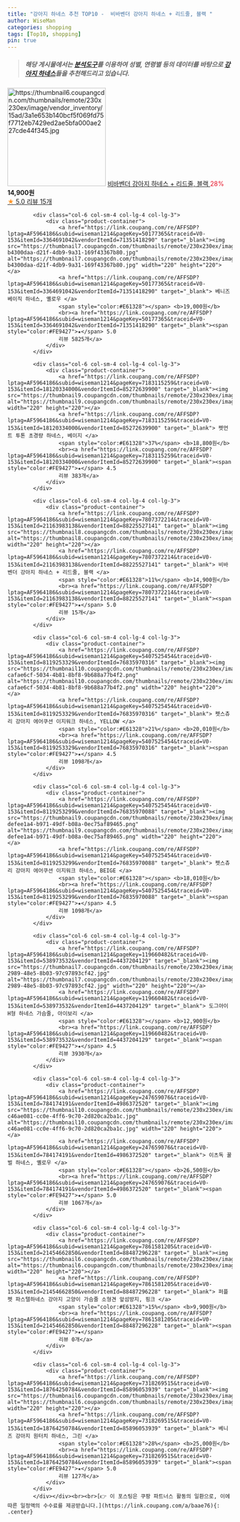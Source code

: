 ```yaml
---
title: "강아지 하네스 추천 TOP10 -  비바벤더 강아지 하네스 + 리드줄, 블랙 "
author: WiseMan
categories: shopping
tags: [Top10, shopping]
pin: true
---
```


> ##### 해당 게시물에서는 [**분석도구**](https://itemscout.io/)를 이용하여 **성별**, **연령별** 등의 데이터를 바탕으로 [**강아지 하네스**](https://link.coupang.com/a/baae76)들을 추천해드리고 있습니다.
<div class="container"><div class="row">
            <div class="col-6 col-sm-4 col-lg-4 col-lg-3">
                <div class="product-container">
                    <a href="https://link.coupang.com/re/AFFSDP?lptag=AF5964186&subid=wiseman1214&pageKey=7807372214&traceid=V0-153&itemId=21163983143&vendorItemId=88225527143" target="_blank"><img src="https://thumbnail6.coupangcdn.com/thumbnails/remote/230x230ex/image/vendor_inventory/15ad/3a1e653b140bcf5f069fd75f7712eb7429ed2ae5bfa000ae227cde44f345.jpg" alt="https://thumbnail6.coupangcdn.com/thumbnails/remote/230x230ex/image/vendor_inventory/15ad/3a1e653b140bcf5f069fd75f7712eb7429ed2ae5bfa000ae227cde44f345.jpg" width="220" height="220"></a>
                    <a href="https://link.coupang.com/re/AFFSDP?lptag=AF5964186&subid=wiseman1214&pageKey=7807372214&traceid=V0-153&itemId=21163983143&vendorItemId=88225527143" target="_blank"> 비바벤더 강아지 하네스 + 리드줄, 블랙 </a>
                    <span style="color:#E61328">28%</span> <b>14,900원</b>
                    <br><a href="https://link.coupang.com/re/AFFSDP?lptag=AF5964186&subid=wiseman1214&pageKey=7807372214&traceid=V0-153&itemId=21163983143&vendorItemId=88225527143" target="_blank"><span style="color:#FE9427">★</span> 5.0
                    리뷰 15개</a>
                </div>
            </div>
            
            <div class="col-6 col-sm-4 col-lg-4 col-lg-3">
                <div class="product-container">
                    <a href="https://link.coupang.com/re/AFFSDP?lptag=AF5964186&subid=wiseman1214&pageKey=50177365&traceid=V0-153&itemId=3364691042&vendorItemId=71351418290" target="_blank"><img src="https://thumbnail7.coupangcdn.com/thumbnails/remote/230x230ex/image/retail/images/945258535731712-b4300daa-d21f-4db9-9a31-169f43367b80.jpg" alt="https://thumbnail7.coupangcdn.com/thumbnails/remote/230x230ex/image/retail/images/945258535731712-b4300daa-d21f-4db9-9a31-169f43367b80.jpg" width="220" height="220"></a>
                    <a href="https://link.coupang.com/re/AFFSDP?lptag=AF5964186&subid=wiseman1214&pageKey=50177365&traceid=V0-153&itemId=3364691042&vendorItemId=71351418290" target="_blank"> 베니즈 베이직 하네스, 옐로우 </a>
                    <span style="color:#E61328"></span> <b>19,000원</b>
                    <br><a href="https://link.coupang.com/re/AFFSDP?lptag=AF5964186&subid=wiseman1214&pageKey=50177365&traceid=V0-153&itemId=3364691042&vendorItemId=71351418290" target="_blank"><span style="color:#FE9427">★</span> 5.0
                    리뷰 5825개</a>
                </div>
            </div>
            
            <div class="col-6 col-sm-4 col-lg-4 col-lg-3">
                <div class="product-container">
                    <a href="https://link.coupang.com/re/AFFSDP?lptag=AF5964186&subid=wiseman1214&pageKey=7183115259&traceid=V0-153&itemId=18120334000&vendorItemId=85272639900" target="_blank"><img src="https://thumbnail9.coupangcdn.com/thumbnails/remote/230x230ex/image/vendor_inventory/24d7/df4ba39b35ecdb24bd87c3589e6507e1442ca5946247025afd002a57a6cc.jpg" alt="https://thumbnail9.coupangcdn.com/thumbnails/remote/230x230ex/image/vendor_inventory/24d7/df4ba39b35ecdb24bd87c3589e6507e1442ca5946247025afd002a57a6cc.jpg" width="220" height="220"></a>
                    <a href="https://link.coupang.com/re/AFFSDP?lptag=AF5964186&subid=wiseman1214&pageKey=7183115259&traceid=V0-153&itemId=18120334000&vendorItemId=85272639900" target="_blank"> 펫먼트 투톤 초경량 하네스, 베이지 </a>
                    <span style="color:#E61328">37%</span> <b>18,800원</b>
                    <br><a href="https://link.coupang.com/re/AFFSDP?lptag=AF5964186&subid=wiseman1214&pageKey=7183115259&traceid=V0-153&itemId=18120334000&vendorItemId=85272639900" target="_blank"><span style="color:#FE9427">★</span> 4.5
                    리뷰 383개</a>
                </div>
            </div>
            
            <div class="col-6 col-sm-4 col-lg-4 col-lg-3">
                <div class="product-container">
                    <a href="https://link.coupang.com/re/AFFSDP?lptag=AF5964186&subid=wiseman1214&pageKey=7807372214&traceid=V0-153&itemId=21163983138&vendorItemId=88225527141" target="_blank"><img src="https://thumbnail8.coupangcdn.com/thumbnails/remote/230x230ex/image/vendor_inventory/a9b8/0a7c46d9ede423baeb0ec8a70c7d3f26728b412642c6694c5337a3a9dd62.jpg" alt="https://thumbnail8.coupangcdn.com/thumbnails/remote/230x230ex/image/vendor_inventory/a9b8/0a7c46d9ede423baeb0ec8a70c7d3f26728b412642c6694c5337a3a9dd62.jpg" width="220" height="220"></a>
                    <a href="https://link.coupang.com/re/AFFSDP?lptag=AF5964186&subid=wiseman1214&pageKey=7807372214&traceid=V0-153&itemId=21163983138&vendorItemId=88225527141" target="_blank"> 비바벤더 강아지 하네스 + 리드줄, 블랙 </a>
                    <span style="color:#E61328">11%</span> <b>14,900원</b>
                    <br><a href="https://link.coupang.com/re/AFFSDP?lptag=AF5964186&subid=wiseman1214&pageKey=7807372214&traceid=V0-153&itemId=21163983138&vendorItemId=88225527141" target="_blank"><span style="color:#FE9427">★</span> 5.0
                    리뷰 15개</a>
                </div>
            </div>
            
            <div class="col-6 col-sm-4 col-lg-4 col-lg-3">
                <div class="product-container">
                    <a href="https://link.coupang.com/re/AFFSDP?lptag=AF5964186&subid=wiseman1214&pageKey=5407525454&traceid=V0-153&itemId=8119253329&vendorItemId=76835970316" target="_blank"><img src="https://thumbnail10.coupangcdn.com/thumbnails/remote/230x230ex/image/retail/images/1306909808690871-cafae6cf-5034-4b81-8bf8-9b688a77b4f2.png" alt="https://thumbnail10.coupangcdn.com/thumbnails/remote/230x230ex/image/retail/images/1306909808690871-cafae6cf-5034-4b81-8bf8-9b688a77b4f2.png" width="220" height="220"></a>
                    <a href="https://link.coupang.com/re/AFFSDP?lptag=AF5964186&subid=wiseman1214&pageKey=5407525454&traceid=V0-153&itemId=8119253329&vendorItemId=76835970316" target="_blank"> 펫스츄리 강아지 에어쿠션 이지워크 하네스, YELLOW </a>
                    <span style="color:#E61328">21%</span> <b>20,010원</b>
                    <br><a href="https://link.coupang.com/re/AFFSDP?lptag=AF5964186&subid=wiseman1214&pageKey=5407525454&traceid=V0-153&itemId=8119253329&vendorItemId=76835970316" target="_blank"><span style="color:#FE9427">★</span> 4.5
                    리뷰 1098개</a>
                </div>
            </div>
            
            <div class="col-6 col-sm-4 col-lg-4 col-lg-3">
                <div class="product-container">
                    <a href="https://link.coupang.com/re/AFFSDP?lptag=AF5964186&subid=wiseman1214&pageKey=5407525454&traceid=V0-153&itemId=8119253299&vendorItemId=76835970088" target="_blank"><img src="https://thumbnail9.coupangcdn.com/thumbnails/remote/230x230ex/image/retail/images/8509165801823849-defee1a4-b971-49df-b08a-0ec75af89465.png" alt="https://thumbnail9.coupangcdn.com/thumbnails/remote/230x230ex/image/retail/images/8509165801823849-defee1a4-b971-49df-b08a-0ec75af89465.png" width="220" height="220"></a>
                    <a href="https://link.coupang.com/re/AFFSDP?lptag=AF5964186&subid=wiseman1214&pageKey=5407525454&traceid=V0-153&itemId=8119253299&vendorItemId=76835970088" target="_blank"> 펫스츄리 강아지 에어쿠션 이지워크 하네스, BEIGE </a>
                    <span style="color:#E61328"></span> <b>18,010원</b>
                    <br><a href="https://link.coupang.com/re/AFFSDP?lptag=AF5964186&subid=wiseman1214&pageKey=5407525454&traceid=V0-153&itemId=8119253299&vendorItemId=76835970088" target="_blank"><span style="color:#FE9427">★</span> 4.5
                    리뷰 1098개</a>
                </div>
            </div>
            
            <div class="col-6 col-sm-4 col-lg-4 col-lg-3">
                <div class="product-container">
                    <a href="https://link.coupang.com/re/AFFSDP?lptag=AF5964186&subid=wiseman1214&pageKey=119660482&traceid=V0-153&itemId=538973532&vendorItemId=4437204129" target="_blank"><img src="https://thumbnail7.coupangcdn.com/thumbnails/remote/230x230ex/image/retail/images/2019/02/26/0/9/57696133-2989-48e5-8b03-97c97893cf42.jpg" alt="https://thumbnail7.coupangcdn.com/thumbnails/remote/230x230ex/image/retail/images/2019/02/26/0/9/57696133-2989-48e5-8b03-97c97893cf42.jpg" width="220" height="220"></a>
                    <a href="https://link.coupang.com/re/AFFSDP?lptag=AF5964186&subid=wiseman1214&pageKey=119660482&traceid=V0-153&itemId=538973532&vendorItemId=4437204129" target="_blank"> 도그아이 H형 하네스 가슴줄, 아이보리 </a>
                    <span style="color:#E61328"></span> <b>12,900원</b>
                    <br><a href="https://link.coupang.com/re/AFFSDP?lptag=AF5964186&subid=wiseman1214&pageKey=119660482&traceid=V0-153&itemId=538973532&vendorItemId=4437204129" target="_blank"><span style="color:#FE9427">★</span> 4.5
                    리뷰 3930개</a>
                </div>
            </div>
            
            <div class="col-6 col-sm-4 col-lg-4 col-lg-3">
                <div class="product-container">
                    <a href="https://link.coupang.com/re/AFFSDP?lptag=AF5964186&subid=wiseman1214&pageKey=247659076&traceid=V0-153&itemId=784174191&vendorItemId=4986372520" target="_blank"><img src="https://thumbnail10.coupangcdn.com/thumbnails/remote/230x230ex/image/retail/images/111217932163699-c46ae081-cc0e-4ff6-9c70-2d820ca2ba1c.jpg" alt="https://thumbnail10.coupangcdn.com/thumbnails/remote/230x230ex/image/retail/images/111217932163699-c46ae081-cc0e-4ff6-9c70-2d820ca2ba1c.jpg" width="220" height="220"></a>
                    <a href="https://link.coupang.com/re/AFFSDP?lptag=AF5964186&subid=wiseman1214&pageKey=247659076&traceid=V0-153&itemId=784174191&vendorItemId=4986372520" target="_blank"> 이츠독 꿀벌 하네스, 옐로우 </a>
                    <span style="color:#E61328"></span> <b>26,500원</b>
                    <br><a href="https://link.coupang.com/re/AFFSDP?lptag=AF5964186&subid=wiseman1214&pageKey=247659076&traceid=V0-153&itemId=784174191&vendorItemId=4986372520" target="_blank"><span style="color:#FE9427">★</span> 5.0
                    리뷰 1067개</a>
                </div>
            </div>
            
            <div class="col-6 col-sm-4 col-lg-4 col-lg-3">
                <div class="product-container">
                    <a href="https://link.coupang.com/re/AFFSDP?lptag=AF5964186&subid=wiseman1214&pageKey=7861581205&traceid=V0-153&itemId=21454662850&vendorItemId=88487296228" target="_blank"><img src="https://thumbnail6.coupangcdn.com/thumbnails/remote/230x230ex/image/vendor_inventory/1b94/1d4caa6713e9d29374f89764e5d98ec014e0d7dc3ff5107489311e17541e.jpg" alt="https://thumbnail6.coupangcdn.com/thumbnails/remote/230x230ex/image/vendor_inventory/1b94/1d4caa6713e9d29374f89764e5d98ec014e0d7dc3ff5107489311e17541e.jpg" width="220" height="220"></a>
                    <a href="https://link.coupang.com/re/AFFSDP?lptag=AF5964186&subid=wiseman1214&pageKey=7861581205&traceid=V0-153&itemId=21454662850&vendorItemId=88487296228" target="_blank"> 퍼플펫 파스텔하네스 강아지 고양이 가슴줄 소형견 앞섬방지, 핑크 </a>
                    <span style="color:#E61328">15%</span> <b>9,900원</b>
                    <br><a href="https://link.coupang.com/re/AFFSDP?lptag=AF5964186&subid=wiseman1214&pageKey=7861581205&traceid=V0-153&itemId=21454662850&vendorItemId=88487296228" target="_blank"><span style="color:#FE9427">★</span> 
                    리뷰 0개</a>
                </div>
            </div>
            
            <div class="col-6 col-sm-4 col-lg-4 col-lg-3">
                <div class="product-container">
                    <a href="https://link.coupang.com/re/AFFSDP?lptag=AF5964186&subid=wiseman1214&pageKey=7318269515&traceid=V0-153&itemId=18764250784&vendorItemId=85896053939" target="_blank"><img src="https://thumbnail6.coupangcdn.com/thumbnails/remote/230x230ex/image/rs_quotation_api/adhnmfe7/c24427e3ca72495f89c145c1b923a08e.jpg" alt="https://thumbnail6.coupangcdn.com/thumbnails/remote/230x230ex/image/rs_quotation_api/adhnmfe7/c24427e3ca72495f89c145c1b923a08e.jpg" width="220" height="220"></a>
                    <a href="https://link.coupang.com/re/AFFSDP?lptag=AF5964186&subid=wiseman1214&pageKey=7318269515&traceid=V0-153&itemId=18764250784&vendorItemId=85896053939" target="_blank"> 베니즈 강아지 원터치 하네스, 그린 </a>
                    <span style="color:#E61328">28%</span> <b>25,000원</b>
                    <br><a href="https://link.coupang.com/re/AFFSDP?lptag=AF5964186&subid=wiseman1214&pageKey=7318269515&traceid=V0-153&itemId=18764250784&vendorItemId=85896053939" target="_blank"><span style="color:#FE9427">★</span> 5.0
                    리뷰 127개</a>
                </div>
            </div>
            </div></div><br><br>[👉 이 포스팅은 쿠팡 파트너스 활동의 일환으로, 이에 따른 일정액의 수수료를 제공받습니다.](https://link.coupang.com/a/baae76){: .center}